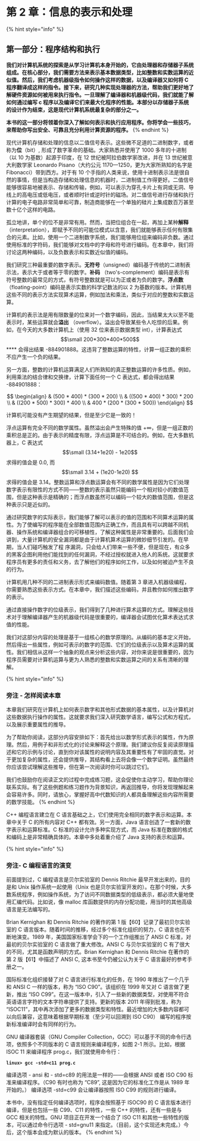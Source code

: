 # 第 2 章：信息的表示和处理

{% hint style="info" %}
## **第一部分：程序结构和执行**

**我们对计算机系统的探索是从学习计算机本身开始的，它由处理器和存储器子系统组成。在核心部分，我们需要方法来表示基本数据类型，比如整数和实数运算的近似值。然后，我们考虑机器级指令如何操作这样的数据，以及编译器又如何将 C 程序翻译成这样的指令。接下来，研究几种实现处理器的方法，帮助我们更好地了解硬件资源如何被用来执行指令。一旦理解了编译器和机器级代码，我们就能了解如何通过编写 c 程序以及编译它们来最大化程序的性能。本部分以存储器子系统的设计作为结束，这是现代计算机系统最复杂的部分之一。**

**本书的这一部分将领着你深入了解如何表示和执行应用程序。你将学会一些技巧，来帮助你写出安全、可靠且充分利用计算资源的程序。**
{% endhint %}

现代计算机存储和处理的信息以二值信号表示。这些微不足道的二进制数字，或者称为**位**（bit）, 形成了数字革命的基础。大家熟悉并使用了 1000 多年的十进制（以 10 为基数）起源于印度，在 12 世纪被阿拉伯数学家改进，并在 13 世纪被意大利数学家 Leonardo Pisano（大约公元 1170—1250，更为大家所熟知的名字是 Fibonacci）带到西方。对于有 10 个手指的人类来说，使用十进制表示法是很自然的事情，但是当构造存储和处理信息的机器时，二进制值工作得更好。二值信号能够很容易地被表示、存储和传输，例如，可以表示为穿孔卡片上有洞或无洞、导线上的高电压或低电压，或者顺时针或逆时针的磁场。对二值信号进行存储和执行计算的电子电路非常简单和可靠，制造商能够在一个单独的硅片上集成数百万甚至数十亿个这样的电路。

孤立地讲，单个的位不是非常有用。然而，当把位组合在一起，再加上某种**解释** （interpretation），即赋予不同的可能位模式以含意，我们就能够表示任何有限集合的元素。比如，使用一个二进制数字系统，我们能够用位组来编码非负数。通过使用标准的字符码，我们能够对文档中的字母和符号进行编码。在本章中，我们将讨论这两种编码，以及负数表示和实数近似值的编码。

我们研究三种最重要的数字表示。**无符号**（unsigned）编码基于传统的二进制表示法，表示大于或者等于零的数字。**补码** （two's-complement）编码是表示有符号整数的最常见的方式，有符号整数就是可以为正或者为负的数字。**浮点数**（floating-point）编码是表示实数的科学记数法的以 2 为基数的版本。计算机用这些不同的表示方法实现算术运算，例如加法和乘法，类似于对应的整数和实数运算。

计算机的表示法是用有限数量的位来对一个数字编码，因此，当结果太大以至不能表示时，某些运算就会**溢出** （overflow）。溢出会导致某些令人吃惊的后果。例如，在今天的大多数计算机上（使用 32 位来表示数据类型 int），计算表达式 $$\small 200*300*400*500$$ **** 会得出结果 -884901888。这违背了整数运算的特性，计算一组正数的乘积不应产生一个负的结果。

另一方面，整数的计算机运算满足人们所熟知的真正整数运算的许多性质。例如，利用乘法的结合律和交换律，计算下面任何一个 C 表达式，都会得出结果 -884901888：

$$
\begin{align}
& (500 * 400) * (300 * 200) \\
& ((500 * 400) * 300) * 200 \\
& ((200 * 500) * 300) * 400 \\
& 400 * (200 * (300 * 500))
\end{align}
$$

计算机可能没有产生期望的结果，但是至少它是一致的！

浮点运算有完全不同的数学属性。虽然溢出会产生特殊的值 +∞，但是一组正数的乘积总是正的。由于表示的精度有限，浮点运算是不可结合的。例如，在大多数机器上，C 表达式 $$\small (3.14+1e20) - 1e20$$ 求得的值会是 0.0, 而 $$\small 3.14 + (1e20-1e20) $$ 求得的值会是 3.14。整数运算和浮点数运算会有不同的数学属性是因为它们处理数字表示有限性的方式不同——整数的表示虽然只能编码一个相对较小的数值范围，但是这种表示是精确的；而浮点数虽然可以编码一个较大的数值范围，但是这种表示只是近似的。

通过研究数字的实际表示，我们能够了解可以表示的值的范围和不同算术运算的属性。为了使编写的程序能在全部数值范围内正确工作，而且具有可以跨越不同机器、操作系统和编译器组合的可移植性，了解这种属性是非常重要的。后面我们会讲到，大量计算机的安全漏洞都是由于计算机算术运算的微妙细节引发的。在早期，当人们碰巧触发了程 序漏洞，只会给人们带来一些不便，但是现在，有众多的黑客企图利用他们能找到的任何漏洞，不经过授权就进入他人的系统。这就要求程序员有更多的责任和义务，去了解他们的程序如何工作，以及如何被迫产生不良的行为。

计算机用几种不同的二进制表示形式来编码数值。随着第 3 章进入机器级编程，你需要熟悉这些表示方式。在本章中，我们描述这些编码，并且教你如何推出数字的表示。

通过直接操作数字的位级表示，我们得到了几种进行算术运算的方式。理解这些技术对于理解编译器产生的机器级代码是很重要的，编译器会试图优化算术表达式求值的性能。

我们对这部分内容的处理是基于一组核心的数学原理的。从编码的基本定义开始，然后得出一些属性，例如可表示的数字的范围、它们的位级表示以及算术运算的属性。我们相信从这样一个抽象的观点来分析这些内容，对你来说是很重要的，因为程序员需要对计算机运算与更为人熟悉的整数和实数运算之间的关系有清晰的理解。

{% hint style="info" %}
### 旁注 - 怎样阅读本章

本章我们研究在计算机上如何表示数字和其他形式数据的基本属性，以及计算机对这些数据执行操作的属性。这就要求我们深入研究数学语言，编写公式和方程式，以及展示重要属性的推导。

为了帮助你阅读，这部分内容安排如下：首先给出以数学形式表示的属性，作为原理。然后，用例子和非形式化的讨论来解释这个原理。我们建议你反复阅读原理描述和它的示例与讨论，直到你对该属性的说明内容及其重要性有了牢固的直觉。对于更加复杂的属性，还会提供推导，其结构看上去将会像一个数学证明。虽然最终你应该尝试理解这些推导，但在第一次阅读时你可以跳过它们。

我们也鼓励你在阅读正文的过程中完成练习题，这会促使你主动学习，帮助你理论联系实际。有了这些例题和练习题作为背景知识，再返回推导，你将发现理解起来会容易许多。同时，请放心，掌握好高中代数知识的人都具备理解这些内容所需要的数学技能。
{% endhint %}

C++ 编程语言建立在 C 语言基础之上，它们使用完全相同的数字表示和运算。本章中关于 C 的所有内容对 C++ 都有效。另一方面，Java 语言创造了一套新的数字表示和运算标准。C 标准的设计允许多种实现方式，而 Java 标准在数据的格式和编码上是非常精确具体的。本章中多处着重介绍了 Java 支持的表示和运算。

{% hint style="info" %}
### 旁注- C 编程语言的演变

前面提到过，C 编程语言是贝尔实验室的 Dennis Ritchie 最早开发出来的，目的是和 Unix 操作系统一起使用（Unix 也是贝尔实验室开发的）。在那个时候，大多数系统程序，例如操作系统，为了访问不同数据类型的低级表示，都必须大量地使用汇编代码。比如说，像 malloc 库函数提供的内存分配功能，用当时的其他高级语言是无法编写的。 

Brian Kernighan 和 Dennis Ritchie 的著作的第 1 版【60】记录了最初贝尔实验室的 C 语言版本。随着时间的推移，经过多个标准化组织的努力，C 语言也在不断地演变。1989 年，美国国家标准学会下的一个工作组推出了 ANSI C 标准，对最初的贝尔实验室的 C 语言做了重大修改。ANSI C 与贝尔实验室的 C 有了很大的不同，尤其是函数声明的方式。Brian Kernighan 和 Dennis Ritchie 在著作的第 2 版【61】中描述了 ANSI C, 这本书至今仍被公认为关于 C 语言最好的参考手册之一。 

国际标准化组织接替了对 C 语言进行标准化的任务，在 1990 年推出了一个几乎和 ANSI C 一样的版本，称为 “ISO C90”。该组织在 1999 年又对 C 语言做了更新，推出 “ISO C99”。在这一版本中，引入了一些新的数据类型，对使用不符合英语语言字符的文本字符串提供了支持。更新的版本 2011 年得到批准，称为 “ISOC11”，其中再次添加了更多的数据类型和特性。最近增加的大多数内容都可以向后兼容，这意味着根据早期标准（至少可以回溯到 ISO C90） 编写的程序按新标准编译时会有同样的行为。 

GNU 编译器套装（GNU Compiler Collection，GCC）可以基于不同的命令行选项，依照多个不同版本的 C 语言规则来编译程序，如图 2-1 所示。比如，根据 ISOC 11 来编译程序 prog.c，我们就使用命令行：

**`linux> gcc -std=c11 prog.c`**

编译选项 - ansi 和 - std=c89 的用法是一样的——会根据 ANSI 或者 ISO C90 标准来编译程序。（C90 有时也称为 “C89”, 这是因为它的标准化工作是从 1989 年开始的。） 编译选项 -std=c99 会让编译器按照 ISO C99 的规则进行编译。

本书中，没有指定任何编译选项时，程序会按照基于 ISOC90 的 C 语言版本进行编译，但是也包括一些 C99、C11 的特性，一些 C++ 的特性，还有一些是与 GCC 相关的特性。GNU 项目正在开发一个结合了 ISO C11 和其他一些特性的版本，可以通过命令行选项 - std=gnu11 来指定。（目前，这个实现还未完成。）今后，这个版本会成为默认的版本。
{% endhint %}
